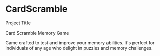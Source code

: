# CardScramble

Project Title

Card Scramble Memory Game

Game crafted to test and improve your memory abilities. It's perfect for individuals of any age who delight in puzzles and memory challenges.

